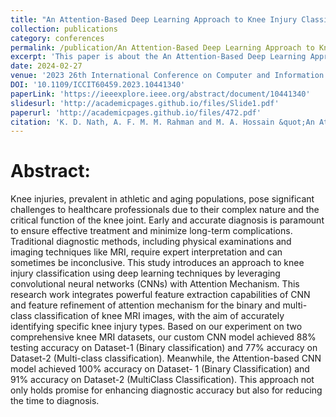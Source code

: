 ```yaml
---
title: "An Attention-Based Deep Learning Approach to Knee Injury Classification from MRI Images"
collection: publications
category: conferences
permalink: /publication/An Attention-Based Deep Learning Approach to Knee Injury Classification from MRI Images
excerpt: 'This paper is about the An Attention-Based Deep Learning Approach to Knee Injury Classification from MRI Images.'
date: 2024-02-27
venue: '2023 26th International Conference on Computer and Information Technology (ICCIT)'
DOI: '10.1109/ICCIT60459.2023.10441340'
paperLink: 'https://ieeexplore.ieee.org/abstract/document/10441340'
slidesurl: 'http://academicpages.github.io/files/Slide1.pdf'
paperurl: 'http://academicpages.github.io/files/472.pdf'
citation: 'K. D. Nath, A. F. M. M. Rahman and M. A. Hossain &quot;An Attention-Based Deep Learning Approach to Knee Injury Classification from MRI Images.&quot; <i>IEEE</i>. 1(1).'
---
```


Abstract:
======

Knee injuries, prevalent in athletic and aging populations, pose significant challenges to healthcare professionals due to their complex nature and the critical function of the knee joint. Early and accurate diagnosis is paramount to ensure effective treatment and minimize long-term complications. Traditional diagnostic methods, including physical examinations and imaging techniques like MRI, require expert interpretation and can sometimes be inconclusive. This study introduces an approach to knee injury classification using deep learning techniques by leveraging convolutional neural networks (CNNs) with Attention Mechanism. This research work integrates powerful feature extraction capabilities of CNN and feature refinement of attention mechanism for the binary and multi-class classification of knee MRI images, with the aim of accurately identifying specific knee injury types. Based on our experiment on two comprehensive knee MRI datasets, our custom CNN model achieved 88% testing accuracy on Dataset-1 (Binary classification) and 77% accuracy on Dataset-2 (Multi-class classification). Meanwhile, the Attention-based CNN model achieved 100% accuracy on Dataset- 1 (Binary Classification) and 91% accuracy on Dataset-2 (MultiClass Classification). This approach not only holds promise for enhancing diagnostic accuracy but also for reducing the time to diagnosis.
